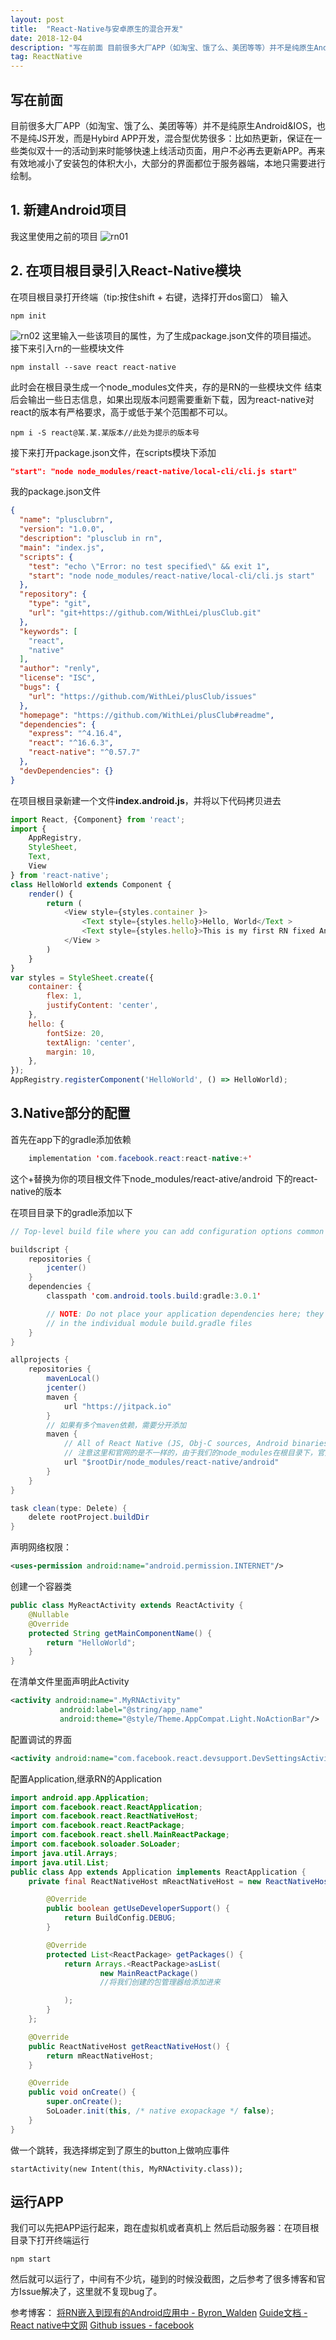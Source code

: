 ```yaml
---
layout: post  
title:  "React-Native与安卓原生的混合开发"  
date: 2018-12-04  
description: "写在前面 目前很多大厂APP（如淘宝、饿了么、美团等等）并不是纯原生Android&amp;amp;amp;IOS，也不是纯JS开发，而是Hybird APP开发，混合型优势很多：比如热更新，保证在一些类似双十一的活动到来时能够快速上线活动页面，用户不必再去更新APP。再来有效地减小了安装..."
tag: ReactNative
---
```


## 写在前面
目前很多大厂APP（如淘宝、饿了么、美团等等）并不是纯原生Android&IOS，也不是纯JS开发，而是Hybird APP开发，混合型优势很多：比如热更新，保证在一些类似双十一的活动到来时能够快速上线活动页面，用户不必再去更新APP。再来有效地减小了安装包的体积大小，大部分的界面都位于服务器端，本地只需要进行绘制。
## 1. 新建Android项目
我这里使用之前的项目
![rn01](https://img-blog.csdnimg.cn/20181204154851296.png?x-oss-process=image/watermark,type_ZmFuZ3poZW5naGVpdGk,shadow_10,text_aHR0cHM6Ly9ibG9nLmNzZG4ubmV0L3FxXzQyODk1Mzc5,size_16,color_FFFFFF,t_70)
## 2. 在项目根目录引入React-Native模块
在项目根目录打开终端（tip:按住shift + 右键，选择打开dos窗口）
输入
```
npm init
```
![rn02](https://upload-images.jianshu.io/upload_images/2516894-d01cd9efd4e07c59.png?imageMogr2/auto-orient/strip%7CimageView2/2/w/993/format/webp)
这里输入一些该项目的属性，为了生成package.json文件的项目描述。
接下来引入rn的一些模块文件
```
npm install --save react react-native
```
此时会在根目录生成一个node_modules文件夹，存的是RN的一些模块文件
结束后会输出一些日志信息，如果出现版本问题需要重新下载，因为react-native对react的版本有严格要求，高于或低于某个范围都不可以。
```
npm i -S react@某.某.某版本//此处为提示的版本号
```
接下来打开package.json文件，在scripts模块下添加
```json
"start": "node node_modules/react-native/local-cli/cli.js start"
```
我的package.json文件
```json
{
  "name": "plusclubrn",
  "version": "1.0.0",
  "description": "plusclub in rn",
  "main": "index.js",
  "scripts": {
    "test": "echo \"Error: no test specified\" && exit 1",
    "start": "node node_modules/react-native/local-cli/cli.js start"
  },
  "repository": {
    "type": "git",
    "url": "git+https://github.com/WithLei/plusClub.git"
  },
  "keywords": [
    "react",
    "native"
  ],
  "author": "renly",
  "license": "ISC",
  "bugs": {
    "url": "https://github.com/WithLei/plusClub/issues"
  },
  "homepage": "https://github.com/WithLei/plusClub#readme",
  "dependencies": {
    "express": "^4.16.4",
    "react": "^16.6.3",
    "react-native": "^0.57.7"
  },
  "devDependencies": {}
}
```
在项目根目录新建一个文件**index.android.js**，并将以下代码拷贝进去
```js
import React, {Component} from 'react';
import {
    AppRegistry,
    StyleSheet,
    Text,
    View
} from 'react-native';
class HelloWorld extends Component {
    render() {
        return (
            <View style={styles.container }>
                <Text style={styles.hello}>Hello, World</Text >
                <Text style={styles.hello}>This is my first RN fixed Android Project</Text >
            </View >
        )
    }
}
var styles = StyleSheet.create({
    container: {
        flex: 1,
        justifyContent: 'center',
    },
    hello: {
        fontSize: 20,
        textAlign: 'center',
        margin: 10,
    },
});
AppRegistry.registerComponent('HelloWorld', () => HelloWorld);
```
## 3.Native部分的配置
首先在app下的gradle添加依赖
```java
    implementation 'com.facebook.react:react-native:+'
```
这个+替换为你的项目根文件下node_modules/react-ative/android 下的react-native的版本

在项目目录下的gradle添加以下
```java
// Top-level build file where you can add configuration options common to all sub-projects/modules.

buildscript {
    repositories {
        jcenter()
    }
    dependencies {
        classpath 'com.android.tools.build:gradle:3.0.1'

        // NOTE: Do not place your application dependencies here; they belong
        // in the individual module build.gradle files
    }
}

allprojects {
    repositories {
        mavenLocal()
        jcenter()
        maven {
            url "https://jitpack.io"
        }
        // 如果有多个maven依赖，需要分开添加
        maven {
            // All of React Native (JS, Obj-C sources, Android binaries) is installed from npm
            // 注意这里和官网的是不一样的，由于我们的node_modules在根目录下，官方为
            url "$rootDir/node_modules/react-native/android"
        }
    }
}

task clean(type: Delete) {
    delete rootProject.buildDir
}
```
声明网络权限：
```xml
<uses-permission android:name="android.permission.INTERNET"/>
```
创建一个容器类
```java
public class MyReactActivity extends ReactActivity {
    @Nullable
    @Override
    protected String getMainComponentName() {
        return "HelloWorld";
    }
}
```
在清单文件里面声明此Activity
```xml
<activity android:name=".MyRNActivity"
           android:label="@string/app_name"
           android:theme="@style/Theme.AppCompat.Light.NoActionBar"/>
```
配置调试的界面
```xml
<activity android:name="com.facebook.react.devsupport.DevSettingsActivity" />
```
配置Application,继承RN的Application
```java
import android.app.Application;
import com.facebook.react.ReactApplication;
import com.facebook.react.ReactNativeHost;
import com.facebook.react.ReactPackage;
import com.facebook.react.shell.MainReactPackage;
import com.facebook.soloader.SoLoader;
import java.util.Arrays;
import java.util.List;
public class App extends Application implements ReactApplication {
    private final ReactNativeHost mReactNativeHost = new ReactNativeHost(this) {

        @Override
        public boolean getUseDeveloperSupport() {
            return BuildConfig.DEBUG;
        }

        @Override
        protected List<ReactPackage> getPackages() {
            return Arrays.<ReactPackage>asList(
                    new MainReactPackage()
                    //将我们创建的包管理器给添加进来

            );
        }
    };

    @Override
    public ReactNativeHost getReactNativeHost() {
        return mReactNativeHost;
    }

    @Override
    public void onCreate() {
        super.onCreate();
        SoLoader.init(this, /* native exopackage */ false);
    }
}
```
做一个跳转，我选择绑定到了原生的button上做响应事件
```
startActivity(new Intent(this, MyRNActivity.class));
```
## 运行APP
我们可以先把APP运行起来，跑在虚拟机或者真机上
然后启动服务器：在项目根目录下打开终端运行
```
npm start
```
然后就可以运行了，中间有不少坑，碰到的时候没截图，之后参考了很多博客和官方Issue解决了，这里就不复现bug了。

参考博客：
[将RN嵌入到现有的Android应用中 - Byron_Walden](https://www.jianshu.com/p/99f2a4c21986)
[Guide文档 - React native中文网](https://reactnative.cn/#content)
[Github issues - facebook](https://github.com/facebook/react-native/issues)
